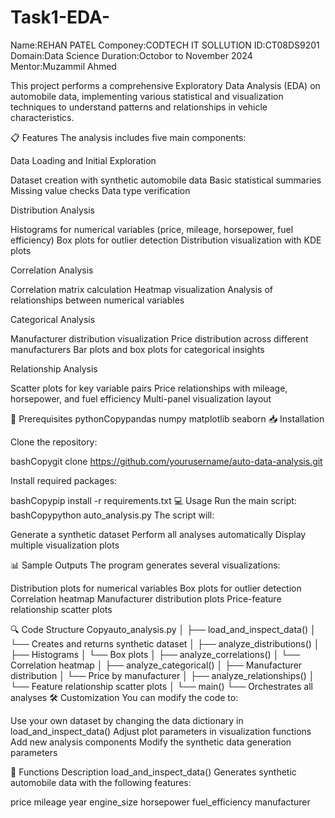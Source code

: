 # Task1-EDA-
Name:REHAN PATEL
Componey:CODTECH IT SOLLUTION
ID:CT08DS9201
Domain:Data Science
Duration:Octobor to November 2024
Mentor:Muzammil Ahmed

This project performs a comprehensive Exploratory Data Analysis (EDA) on automobile data, implementing various statistical and visualization techniques to understand patterns and relationships in vehicle characteristics.

📋 Features
The analysis includes five main components:

Data Loading and Initial Exploration

Dataset creation with synthetic automobile data
Basic statistical summaries
Missing value checks
Data type verification


Distribution Analysis

Histograms for numerical variables (price, mileage, horsepower, fuel efficiency)
Box plots for outlier detection
Distribution visualization with KDE plots


Correlation Analysis

Correlation matrix calculation
Heatmap visualization
Analysis of relationships between numerical variables


Categorical Analysis

Manufacturer distribution visualization
Price distribution across different manufacturers
Bar plots and box plots for categorical insights


Relationship Analysis

Scatter plots for key variable pairs
Price relationships with mileage, horsepower, and fuel efficiency
Multi-panel visualization layout



🔧 Prerequisites
pythonCopypandas
numpy
matplotlib
seaborn
📥 Installation

Clone the repository:

bashCopygit clone https://github.com/yourusername/auto-data-analysis.git

Install required packages:

bashCopypip install -r requirements.txt
💻 Usage
Run the main script:
bashCopypython auto_analysis.py
The script will:

Generate a synthetic dataset
Perform all analyses automatically
Display multiple visualization plots

📊 Sample Outputs
The program generates several visualizations:

Distribution plots for numerical variables
Box plots for outlier detection
Correlation heatmap
Manufacturer distribution plots
Price-feature relationship scatter plots

🔍 Code Structure
Copyauto_analysis.py
│
├── load_and_inspect_data()
│   └── Creates and returns synthetic dataset
│
├── analyze_distributions()
│   ├── Histograms
│   └── Box plots
│
├── analyze_correlations()
│   └── Correlation heatmap
│
├── analyze_categorical()
│   ├── Manufacturer distribution
│   └── Price by manufacturer
│
├── analyze_relationships()
│   └── Feature relationship scatter plots
│
└── main()
    └── Orchestrates all analyses
🛠 Customization
You can modify the code to:

Use your own dataset by changing the data dictionary in load_and_inspect_data()
Adjust plot parameters in visualization functions
Add new analysis components
Modify the synthetic data generation parameters

📝 Functions Description
load_and_inspect_data()
Generates synthetic automobile data with the following features:

price
mileage
year
engine_size
horsepower
fuel_efficiency
manufacturer

